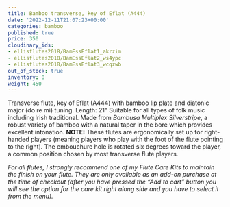```yaml
---
title: Bamboo transverse, key of Eflat (A444)
date: '2022-12-11T21:07:23+00:00'
categories: bamboo
published: true
price: 350
cloudinary_ids:
- ellisflutes2018/BamEssEflat1_akrzim
- ellisflutes2018/BamEssEflat2_ws4ypc
- ellisflutes2018/BamEssEflat3_wcqzwb
out_of_stock: true
inventory: 0
weight: 450
---
```


Transverse flute, key of  Eflat  (A444) with bamboo lip plate and diatonic major (do re mi) tuning.  Length:  21"   Suitable for all types of folk music including Irish traditional.  Made from *Bambusa Multiplex Silverstripe*, a robust variety of bamboo with a natural taper in the bore which provides excellent intonation.  **NOTE:** These flutes are ergonomically set up for right-handed players (meaning players who play with the foot of the flute pointing to the right).  The embouchure hole is rotated six degrees toward the player, a common position chosen by most transverse flute players.  

*For all flutes, I strongly recommend one of my Flute Care Kits to maintain the finish on your flute. They are only available as an add-on purchase at the time of checkout (after you have pressed the “Add to cart” button you will see the option for the care kit right along side and you have to select it from the menu).*